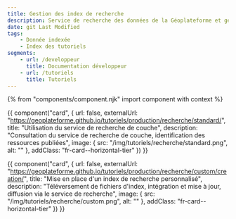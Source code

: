 ```yaml
---
title: Gestion des index de recherche
description: Service de recherche des données de la Géoplateforme et gestion des index customs
date: git Last Modified
tags:
    - Donnée indexée
    - Index des tutoriels
segments:
    - url: /developpeur
      title: Documentation développeur
    - url: /tutoriels
      title: Tutoriels
---
```


{% from "components/component.njk" import component with context %}

<div class="fr-grid-row--gutters fr-mb-1w">

<div class="fr-col fr-col-md-12">

{{ component("card", {
    url: false,
    externalUrl: "https://geoplateforme.github.io/tutoriels/production/recherche/standard/",
    title: "Utilisation du service de recherche de couche",
    description: "Consultation du service de recherche de couche, identification des ressources publiées",
    image: {
        src: "/img/tutoriels/recherche/standard.png",
        alt: ""
    },
    addClass: "fr-card--horizontal-tier"
}) }}

</div>

<div class="fr-col fr-col-md-12">

{{ component("card", {
    url: false,
    externalUrl: "https://geoplateforme.github.io/tutoriels/production/recherche/custom/creation/",
    title: "Mise en place d'un index de recherche personnalisé",
    description: "Téléversement de fichiers d'index, intégration et mise à jour, diffusion via le service de recherche",
    image: {
        src: "/img/tutoriels/recherche/custom.png",
        alt: ""
    },
    addClass: "fr-card--horizontal-tier"
}) }}

</div>

</div>
